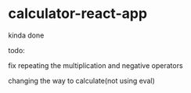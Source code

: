 # calculator-react-app
 
kinda done


todo:


fix repeating the multiplication and negative operators


changing the way to calculate(not using eval)

